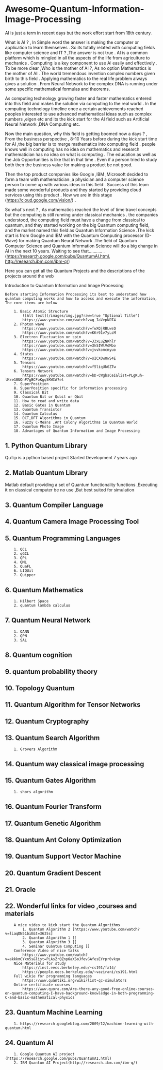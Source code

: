 # Awesome-Quantum-Information-Image-Processing

AI is just a term in recent days but the work effort start from 18th century.

What is AI ? , In Simple word the answer is making the computer or application to learn themselves . So its totally related with computing fields like computer science and IT ? ,The answer is not true . AI is a common platform which is mingled in all the aspects of the life from agriculture to mechanics . Computing is a key component to use AI easily and effectively . To be more clear ,Who is the mother of AI ?, As no option Mathematics is the mother of AI . The world tremendous invention complex numbers given birth to this field . Applying mathematics to the real life problem always gives a solution . From Neural Network to the complex DNA is running under some specific mathematical formulas and theorems.

As computing technology growing faster and faster mathematics entered into this field and makes the solution via computing to the real world . In the computing technology timeline once a certain achievements reached peoples interested to use advanced mathematical ideas such as complex numbers ,eigen etc and its the kick start for the AI field such as Artificial Neural Network ,DNA Computing etc.

Now the main question, why this field is getting boomed now a days ? , From the business perspective , 8-10 Years before during the kick start time for AI ,the big barrier is to merge mathematics into computing field . people knows well in computing has no idea on mathematics and research mathematician has no idea on what is computing . The education as well as the Job Opportunities is like that in that time . Even if a person tried to study both then the business value for making a product be not good.

Then the top product companies like Google ,IBM ,Microsoft decided to form a team with mathematician ,a physician and a computer science person to come up with various ideas in this field . Success of this team made some wonderful products and they started by providing cloud services using this product . Now we are in this stage (https://cloud.google.com/vision/) .

So what's next ? , As mathematics reached the level of time travel concepts but the computing is still running under classical mechanics . the companies understood, the computing field must have a change from classical to quantum, and they started working on the big Quantum computing field, and the market named this field as Quantum Information Science .The kick start is from Google and IBM with the Quantum Computing processor (D-Wave) for making Quantum Neural Network .The field of Quantum Computer Science and Quantum Information Science will do a big change in AI in the next 10 years. Waiting to see that........... .(https://research.google.com/pubs/QuantumAI.html, http://research.ibm.com/ibm-q/)

Here you can get all the Quantum Projects and the descriptions of the projects around the web

Introduction to Quantum Information and Image Processing
    
    Before starting Information Processing its best to understand how quantum computing works and how to access and execute the information, The core items are below
        
        1. Basic Atomic Structure
            ![Alt text](/images/img.jpg?raw=true "Optional Title")
            https://www.youtube.com/watch?v=g_IaVepNDT4
        2. Photon wave
            https://www.youtube.com/watch?v=fwXQjRBLwsQ
            https://www.youtube.com/watch?v=KKr91v7yLcM
        3. Electron Fluctuation or spin
            https://www.youtube.com/watch?v=J3xLuZNKhlY
            https://www.youtube.com/watch?v=3k5IWlVdMbo
            https://www.youtube.com/watch?v=jvvkomcmyuo
        4. States
            https://www.youtube.com/watch?v=sICXOwOwS4E
        5. Tensors
            https://www.youtube.com/watch?v=f5liqUk0ZTw
        6. Tensors Network
            https://www.youtube.com/watch?v=bD-CWgbsCeI&list=PLgKuh-lKre10UQnP7gBCFoKgq5KWIA7el
        7. SuperPosition
        8. SuperPosition specific for information processing
        9. Classical Bit
        10. Quantum Bit or Qubit or Qbit
        11. How to read and write data
        12. Basic Gates in Quantum
        13. Quantum Transistor
        14. Quantum Calculus
        15. DCT,DFT Algorithms in Quantum
        16. Fuzzy C-Means ,Ant Colony Algorithms in Quantum World
        17. Quantum Photo Image
        18. Advantages of Quantum Information and Image Processing
    
## 1. Python Quantum Library
  QuTip is a python based project Started Development 7 years ago
## 2. Matlab Quantum Library
  Matlab default providing a set of Quantum functionality functions ,Executing it on classical computer be no use ,But best suited for simulation
## 3. Quantum Compiler Language
## 4. Quantum Camera Image Processing Tool
## 5. Quantum Programming Languages
        1. QCL
        2. qGCL
        3. QPL
        4. QML
        5. QuaFL
        6. LIQUil
        7. Quipper
## 6. Quantum Mathematics
        1. Hilbert Space
        2. quantum lambda calculus
## 7. Quantum Neural Network
        1. QANN
        2. QPN
        3. SAL
## 8. Quantum cognition
## 9. quantum probability theory
## 10. Topology Quantum
## 11. Quantum Algorithm for Tensor Networks
## 12. Quantum Cryptography
## 13. Quantum Search Algorithm
        1. Grovers Algorithm
## 14. Quantum way classical image processing
## 15. Quantum Gates Algorithm
        1. shors algorithm
## 16. Quantum Fourier Transform
## 17. Quantum Genetic Algorithm
## 18. Quantum Ant Colony Optimization
## 19. Quantum Support Vector Machine
## 20. Quantum Gradient Descent
## 21. Oracle
## 22. Wonderful links for video ,courses and materials
        A nice video to kick start the Quantum Algorithms
            1. Quantum Algorithm 2 [https://www.youtube.com/watch?v=liaqDN51biE&t=3635s]
            2. Quantum Algorithm 1 []
            3. Quantum Algorithm 3 []
            4. Seminar Quantum Computing []
        Conference Video of nice talks
            https://www.youtube.com/watch?v=akkkmCYxn5s&list=PLAsZrQZnp6aXSoJfevGAfesEYrpr0vkqo
        Nice Materials for study
            https://inst.eecs.berkeley.edu/~cs191/fa14/
            https://people.eecs.berkeley.edu/~vazirani/cs191.html
        Full wikie for programming languages
            https://www.quantiki.org/wiki/list-qc-simulators
        Online certificate courses
            https://www.quora.com/Are-there-any-good-free-online-courses-on-quantum-computing-I-have-background-knowledge-in-both-programming-C-and-basic-mathematical-physics
## 23. Quantum Machine Learning
        1. https://research.googleblog.com/2009/12/machine-learning-with-quantum.html
## 24. Quantum AI
        1. Google Quantum AI project (https://research.google.com/pubs/QuantumAI.html)
        2. IBM Quantum AI Project(http://research.ibm.com/ibm-q/)
        
